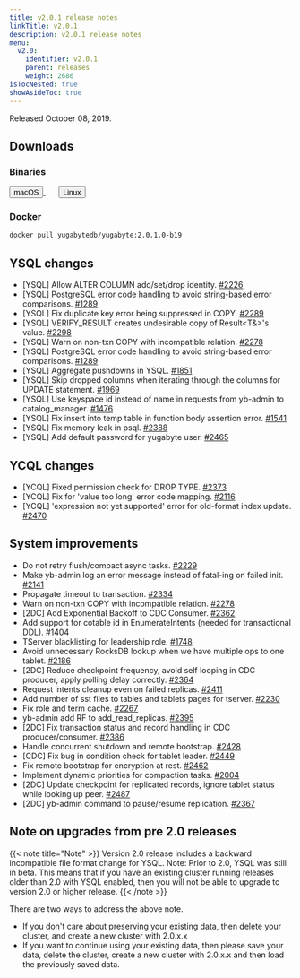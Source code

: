 ```yaml
---
title: v2.0.1 release notes
linkTitle: v2.0.1
description: v2.0.1 release notes
menu:
  v2.0:
    identifier: v2.0.1
    parent: releases
    weight: 2686
isTocNested: true
showAsideToc: true
---
```


Released October 08, 2019.

## Downloads

### Binaries

<a class="download-binary-link" href="https://downloads.yugabyte.com/yugabyte-2.0.1.0-darwin.tar.gz">
  <button>
    <i class="fab fa-apple"></i><span class="download-text">macOS</span>
  </button>
</a>
&nbsp; &nbsp; &nbsp; 
<a class="download-binary-link" href="https://downloads.yugabyte.com/yugabyte-2.0.1.0-linux.tar.gz">
  <button>
    <i class="fab fa-linux"></i><span class="download-text">Linux</span>
  </button>
</a>
<br />

### Docker

```sh
docker pull yugabytedb/yugabyte:2.0.1.0-b19
```



## YSQL changes

* [YSQL] Allow ALTER COLUMN add/set/drop identity.
  [#2226](https://github.com/yugabyte/yugabyte-db/issues/2226)
* [YSQL] PostgreSQL error code handling to avoid string-based error comparisons.
  [#1289](https://github.com/yugabyte/yugabyte-db/issues/1289)
* [YSQL] Fix duplicate key error being suppressed in COPY.
  [#2289](https://github.com/yugabyte/yugabyte-db/issues/2289)
* [YSQL] VERIFY_RESULT creates undesirable copy of Result<T&>'s value.
  [#2298](https://github.com/yugabyte/yugabyte-db/issues/2298)
* [YSQL] Warn on non-txn COPY with incompatible relation.
  [#2278](https://github.com/yugabyte/yugabyte-db/issues/2278)
* [YSQL] PostgreSQL error code handling to avoid string-based error comparisons.
  [#1289](https://github.com/yugabyte/yugabyte-db/issues/1289)
* [YSQL] Aggregate pushdowns in YSQL.
  [#1851](https://github.com/yugabyte/yugabyte-db/issues/1851)
* [YSQL] Skip dropped columns when iterating through the columns for UPDATE statement.
  [#1969](https://github.com/yugabyte/yugabyte-db/issues/1969)
* [YSQL] Use keyspace id instead of name in requests from yb-admin to catalog_manager.
  [#1476](https://github.com/yugabyte/yugabyte-db/issues/1476)
* [YSQL] Fix insert into temp table in function body assertion error.
  [#1541](https://github.com/yugabyte/yugabyte-db/issues/1541)
* [YSQL] Fix memory leak in psql. [#2388](https://github.com/yugabyte/yugabyte-db/issues/2388)
* [YSQL] Add default password for yugabyte user.
  [#2465](https://github.com/yugabyte/yugabyte-db/issues/2465)

## YCQL changes

* [YCQL] Fixed permission check for DROP TYPE.
  [#2373](https://github.com/yugabyte/yugabyte-db/issues/2373)
* [YCQL] Fix for 'value too long' error code mapping.
  [#2116](https://github.com/yugabyte/yugabyte-db/issues/2116)
* [YCQL] 'expression not yet supported' error for old-format index update.
  [#2470](https://github.com/yugabyte/yugabyte-db/issues/2470)


## System improvements

* Do not retry flush/compact async tasks.
  [#2229](https://github.com/yugabyte/yugabyte-db/issues/2229)
* Make yb-admin log an error message instead of fatal-ing on failed init.
  [#2141](https://github.com/yugabyte/yugabyte-db/issues/2141)
* Propagate timeout to transaction. [#2334](https://github.com/yugabyte/yugabyte-db/issues/2334)
* Warn on non-txn COPY with incompatible relation.
  [#2278](https://github.com/yugabyte/yugabyte-db/issues/2278)
* [2DC] Add Exponential Backoff to CDC Consumer.
  [#2362](https://github.com/yugabyte/yugabyte-db/issues/2362)
* Add support for cotable id in EnumerateIntents (needed for transactional DDL).
  [#1404](https://github.com/yugabyte/yugabyte-db/issues/1404)
* TServer blacklisting for leadership role.
  [#1748](https://github.com/yugabyte/yugabyte-db/issues/1748)
* Avoid unnecessary RocksDB lookup when we have multiple ops to one tablet.
  [#2186](https://github.com/yugabyte/yugabyte-db/issues/2186)
* [2DC]  Reduce checkpoint frequency, avoid self looping in CDC producer, apply polling delay
  correctly. [#2364](https://github.com/yugabyte/yugabyte-db/issues/2364)
* Request intents cleanup even on failed replicas.
  [#2411](https://github.com/yugabyte/yugabyte-db/issues/2411)
* Add number of sst files to tables and tablets pages for tserver.
  [#2230](https://github.com/yugabyte/yugabyte-db/issues/2230)
* Fix role and term cache. [#2267](https://github.com/yugabyte/yugabyte-db/issues/2267)
* yb-admin add RF to add_read_replicas. [#2395](https://github.com/yugabyte/yugabyte-db/issues/2395)
* [2DC] Fix transaction status and record handling in CDC producer/consumer.
  [#2386](https://github.com/yugabyte/yugabyte-db/issues/2386)
* Handle concurrent shutdown and remote bootstrap.
  [#2428](https://github.com/yugabyte/yugabyte-db/issues/2428)
* [CDC] Fix bug in condition check for tablet leader.
  [#2449](https://github.com/yugabyte/yugabyte-db/issues/2449)
* Fix remote bootstrap for encryption at rest.
  [#2462](https://github.com/yugabyte/yugabyte-db/issues/2462) 
* Implement dynamic priorities for compaction tasks.
  [#2004](https://github.com/yugabyte/yugabyte-db/issues/2004)
* [2DC] Update checkpoint for replicated records, ignore tablet status while looking up peer.
  [#2487](https://github.com/yugabyte/yugabyte-db/issues/2487)
* [2DC] yb-admin command to pause/resume replication.
  [#2367](https://github.com/yugabyte/yugabyte-db/issues/2367)
  
  
## Note on upgrades from pre 2.0 releases

{{< note title="Note" >}}
Version 2.0 release includes a backward incompatible file format change for YSQL. Note: Prior to 2.0, YSQL was still in beta. This means that if you have an existing cluster running releases older than 2.0 with YSQL enabled, then you will not be able to upgrade to version 2.0 or higher release.
{{< /note >}}

There are two ways to address the above note.

* If you don't care about preserving your existing data, then delete your cluster, and create a new
  cluster with 2.0.x.x
* If you want to continue using your existing data, then please save your data,
  delete the cluster, create a new cluster with 2.0.x.x and then load the previously saved data.
